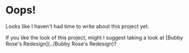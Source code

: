 # Oops! 
Looks like I haven't had time to write about this project yet. 

If you like the look of this project, might I suggest taking a look at [Bubby Rose's Redesign](../Bubby Rose's Redesign)?